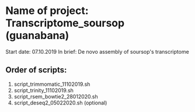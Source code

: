 # Name of project: Transcriptome_soursop (guanabana)
Start date: 07.10.2019
In brief: De novo assembly of soursop's transcriptome

## Order of scripts:
1. script_trimmomatic_11102019.sh
2. script_trinity_11102019.sh
3. script_rsem_bowtie2_28012020.sh
4. script_deseq2_05022020.sh (optional)
